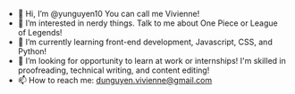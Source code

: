- 👋 Hi, I’m @yunguyen10 You can call me Vivienne!
- 👀 I’m interested in nerdy things. Talk to me about One Piece or League of Legends!
- 🌱 I’m currently learning front-end development, Javascript, CSS, and Python!
- 💞️ I’m looking for opportunity to learn at work or internships! I'm skilled in proofreading, technical writing, and content editing!
- 📫 How to reach me: <a href="mailto:dunguyen.vivienne@gmail.com">dunguyen.vivienne@gmail.com</a>

<!---
yunguyen10/yunguyen10 is a ✨ special ✨ repository because its `README.md` (this file) appears on your GitHub profile.
You can click the Preview link to take a look at your changes.
--->
